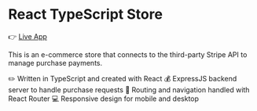 # React TypeScript Store

:point_right: [Live App](https://react-typescript-store.onrender.com/)

This is an e-commerce store that connects to the third-party Stripe API to manage purchase payments.

:pencil2: Written in TypeScript and created with React
:moneybag: ExpressJS backend server to handle purchase requests
:e-mail: Routing and navigation handled with React Router
:computer: Responsive design for mobile and desktop
